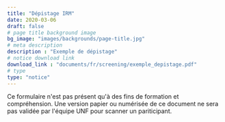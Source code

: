 ```yaml
---
title: "Dépistage IRM"
date: 2020-03-06
draft: false
# page title background image
bg_image: "images/backgrounds/page-title.jpg"
# meta description
description : "Exemple de dépistage"
# notice download link
download_link : "documents/fr/screening/exemple_depistage.pdf"
# type
type: "notice"
---
```


Ce formulaire n'est pas présent qu'à des fins de formation et compréhension.
Une version papier ou numérisée de ce document ne sera pas validée par l'équipe UNF pour scanner un pariticipant.
